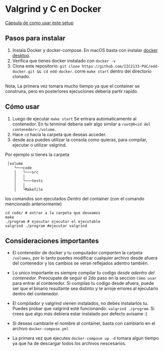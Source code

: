 # Valgrind y C en Docker

[Cápsula de como usar este setup](https://youtu.be/KlViufcUxRQ)

## Pasos para instalar

1. Instala Docker y docker-compose. En macOS basta con instalar [docker desktop](https://docs.docker.com/desktop/mac/install).
2. Verifica que tienes docker instalado con `docker -v`
3. Clona este repositorio: `git clone https://github.com/IIC2133-PUC/edd-docker.git && cd edd-docker`. corre `make start` dentro del directorio clonado.

Nota, La primera vez tomara mucho tiempo ya que el container se construira, pero en posteriores ejecuciones deberia partir rapido.
## Cómo usar

1. Luego de ejecutar `make start` Se entrara automaticamente al contenedor. En tu terminal deberia salir algo similar a `root@0<id del contenedor>:/volume`.
2. Hace `cd` hacia la carpeta que deseas acceder.
3. desde aca puedes utilizar la consola como quieras, para compilar, ejecutar o utilizar valgrind.

Por ejemplo si tienes la carpeta
```
 │volume
    └───code
    │   └───src
    │   │
    │   └───tests
    │   │
    │   └Makefile
```

los comandos son ejecutados *Dentro* del container (con el comando mencionado anteriormente)

```
cd code/ # entrar a la carpeta que deseamos
make
./program # ejecutar ejecutar el ejecutable
valgrind ./program #ejecutar valgrind
```



## Consideraciones importantes

- El contenedor de docker y tu computador _comparten_ la carpeta `/volumes`, por lo tanto puedes modificar cualquier archivo desde afuera del contenedor y los cambios se veran reflejados adentro también.

- Lo unico importante es siempre compilar tu codigo _desde adentro del contenedor_. Preocupate de seguir el 2do paso en la seccion `Cómo usar` para entrar al contenedor. Si compilas tu codigo desde afuera, puede ser que el binario resultante sea distinto y te arroje errores al ejecutarlo dentro del contenedor.

- El compilador y valgrind vienen instalados, no debes instalarlos tu. Puedes probar que valgrind esté funcionando: `valgrind ./program`. Si crees que algo más debiera estar instalado por defecto avisame :)

- Si deseas cambiarle el nombre al container, basta con cambiarlo en el archivo `docker-compose.yml`

- La primera vez que ejecutes `docker-compose up -d` tomara algun tiempo ya que ha de descargar todos los archivos nescesarios.
